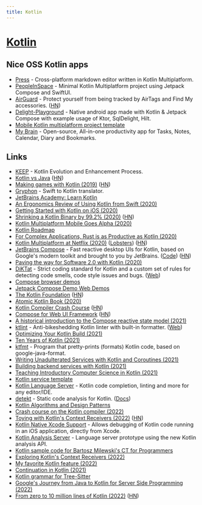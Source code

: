 ```yaml
---
title: Kotlin
---
```


# [Kotlin](https://kotlinlang.org/)

## Nice OSS Kotlin apps

- [Press](https://github.com/saket/press) - Cross-platform markdown editor written in Kotlin Multiplatform.
- [PeopleInSpace](https://github.com/joreilly/PeopleInSpace) - Minimal Kotlin Multiplatform project using Jetpack Compose and SwiftUI.
- [AirGuard](https://github.com/seemoo-lab/AirGuard) - Protect yourself from being tracked by AirTags and Find My accessories. ([HN](https://news.ycombinator.com/item?id=28577951))
- [Delight-Playground](https://github.com/kasem-sm/RocketXDelight-Playground) - Native android app made with Kotlin & Jetpack Compose with example usage of Ktor, SqlDelight, Hilt.
- [Mobile Kotlin multiplatform project template](https://github.com/icerockdev/moko-template)
- [My Brain](https://github.com/mhss1/MyBrain) - Open-source, All-in-one productivity app for Tasks, Notes, Calendar, Diary and Bookmarks.

## Links

- [KEEP](https://github.com/Kotlin/KEEP) - Kotlin Evolution and Enhancement Process.
- [Kotlin vs Java](https://www.kotlinvsjava.com/) ([HN](https://news.ycombinator.com/item?id=21807233))
- [Making games with Kotlin (2019)](https://kotlin.christmas/2019/11) ([HN](https://news.ycombinator.com/item?id=21760520))
- [Gryphon](https://github.com/vinivendra/Gryphon) - Swift to Kotlin translator.
- [JetBrains Academy: Learn Kotlin](https://hyperskill.org/onboarding?track=kotlin)
- [An Ergonomics Review of Using Kotlin from Swift (2020)](https://benasher.co/kotlin-ios-ergonomics/)
- [Getting Started with Kotlin on iOS (2020)](https://benasher.co/kotlin-ios-getting-started/)
- [Shrinking a Kotlin Binary by 99.2% (2020)](https://jakewharton.com/shrinking-a-kotlin-binary/) ([HN](https://news.ycombinator.com/item?id=24279128))
- [Kotlin Multiplatform Mobile Goes Alpha (2020)](https://blog.jetbrains.com/kotlin/2020/08/kotlin-multiplatform-mobile-goes-alpha/)
- [Kotlin Roadmap](https://kotlinlang.org/roadmap.html)
- [For Complex Applications, Rust is as Productive as Kotlin (2020)](https://ferrous-systems.com/blog/rust-as-productive-as-kotlin/)
- [Kotlin Multiplatform at Netflix (2020)](https://medium.com/@NetflixTechBlog/netflix-android-and-ios-studio-apps-kotlin-multiplatform-d6d4d8d25d23) ([Lobsters](https://lobste.rs/s/hqwavk/for_complex_applications_rust_is_as)) ([HN](https://news.ycombinator.com/item?id=24958392))
- [JetBrains Compose](https://www.jetbrains.com/lp/compose/) - Fast reactive desktop UIs for Kotlin, based on Google's modern toolkit and brought to you by JetBrains. ([Code](https://github.com/jetbrains/compose-jb)) ([HN](https://news.ycombinator.com/item?id=24997226))
- [Paving the way for Software 2.0 with Kotlin (2020)](https://ai.facebook.com/blog/paving-the-way-for-software-20-with-kotlin/)
- [DiKTat](https://github.com/cqfn/diKTat) - Strict coding standard for Kotlin and a custom set of rules for detecting code smells, code style issues and bugs. ([Web](https://www.cqfn.org/diKTat/))
- [Compose browser demos](https://github.com/ShikaSD/compose-browser-demo)
- [Jetpack Compose Demo Web Demos](https://github.com/JetBrains/compose-for-web-demos)
- [The Kotlin Foundation](https://kotlinlang.org/docs/kotlin-foundation.html) ([HN](https://news.ycombinator.com/item?id=26124054))
- [Atomic Kotlin Book (2020)](https://leanpub.com/AtomicKotlin)
- [Kotlin Compiler Crash Course](https://github.com/ahinchman1/Kotlin-Compiler-Crash-Course) ([HN](https://news.ycombinator.com/item?id=26454040))
- [Compose for Web UI Framework](https://compose-web.ui.pages.jetbrains.team/) ([HN](https://news.ycombinator.com/item?id=27043067))
- [A historical introduction to the Compose reactive state model (2021)](https://dev.to/zachklipp/a-historical-introduction-to-the-compose-reactive-state-model-19j8)
- [ktlint](https://github.com/pinterest/ktlint) - Anti-bikeshedding Kotlin linter with built-in formatter. ([Web](https://ktlint.github.io/))
- [Optimizing Your Kotlin Build (2021)](https://www.zacsweers.dev/optimizing-your-kotlin-build/)
- [Ten Years of Kotlin (2021)](https://blog.jetbrains.com/kotlin/2021/08/ten-years-of-kotlin/)
- [ktfmt](https://github.com/facebookincubator/ktfmt) - Program that pretty-prints (formats) Kotlin code, based on google-java-format.
- [Writing Unadulterated Services with Kotlin and Coroutines (2021)](https://www.youtube.com/watch?v=wTvNNc3A7QU)
- [Building backend services with Kotlin (2021)](https://medium.com/brexeng/building-backend-services-with-kotlin-7c8410795e4b)
- [Teaching Introductory Computer Science in Kotlin (2021)](https://www.youtube.com/watch?v=X8Az9X0mwUE)
- [Kotlin service template](https://github.com/demidko/service)
- [Kotlin Language Server](https://github.com/fwcd/kotlin-language-server) - Kotlin code completion, linting and more for any editor/IDE.
- [detekt](https://github.com/detekt/detekt) - Static code analysis for Kotlin. ([Docs](https://detekt.github.io/detekt/))
- [Kotlin Algorithms and Design Patterns](https://github.com/KiberneticWorm/Kotlin-Algorithms-and-Design-Patterns)
- [Crash course on the Kotlin compiler (2022)](https://hinchman-amanda.medium.com/crash-course-on-the-kotlin-compiler-1-frontend-parsing-phase-9898490d922b)
- [Toying with Kotlin's Context Receivers (2022)](https://blog.frankel.ch/kotlin-context-receivers/) ([HN](https://news.ycombinator.com/item?id=31388883))
- [Kotlin Native Xcode Support](https://github.com/touchlab/xcode-kotlin) - Allows debugging of Kotlin code running in an iOS application, directly from Xcode.
- [Kotlin Analysis Server](https://github.com/fwcd/kotlin-analysis-server) - Language server prototype using the new Kotlin analysis API.
- [Kotlin sample code for Bartosz Milewski's CT for Programmers](https://github.com/arrow-kt/Category-Theory-for-Programmers.kt)
- [Exploring Kotlin's Context Receivers (2022)](https://nomisrev.github.io/context-receivers/)
- [My favorite Kotlin feature (2022)](https://nomisrev.github.io/inline-and-suspend/)
- [Continuation in Kotlin (2021)](https://nomisrev.github.io/continuation-monad-in-kotlin/)
- [Kotlin grammar for Tree-Sitter](https://github.com/fwcd/tree-sitter-kotlin)
- [Google's Journey from Java to Kotlin for Server Side Programming (2022)](https://www.youtube.com/watch?v=o14wGByBRAQ)
- [From zero to 10 million lines of Kotlin (2022)](https://engineering.fb.com/2022/10/24/android/android-java-kotlin-migration/) ([HN](https://news.ycombinator.com/item?id=33329509))
